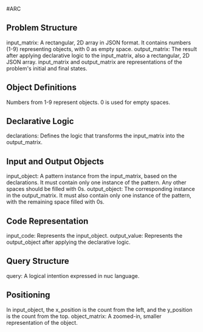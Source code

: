 #ARC

## Problem Structure

input_matrix: A rectangular, 2D array in JSON format. It contains numbers (1-9) representing objects, with 0 as empty space.
output_matrix: The result after applying declarative logic to the input_matrix, also a rectangular, 2D JSON array.
input_matrix and output_matrix are representations of the problem's initial and final states.

## Object Definitions
Numbers from 1-9 represent objects.
0 is used for empty spaces.

## Declarative Logic

declarations: Defines the logic that transforms the input_matrix into the output_matrix.

## Input and Output Objects

input_object: A pattern instance from the input_matrix, based on the declarations. It must contain only one instance of the pattern. Any other spaces should be filled with 0s.
output_object: The corresponding instance in the output_matrix. It must also contain only one instance of the pattern, with the remaining space filled with 0s.

## Code Representation

input_code: Represents the input_object.
output_value: Represents the output_object after applying the declarative logic.

## Query Structure

query: A logical intention expressed in nuc language.

## Positioning

In input_object, the x_position is the count from the left, and the y_position is the count from the top.
object_matrix: A zoomed-in, smaller representation of the object.
